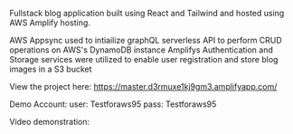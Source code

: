 Fullstack blog application built using React and Tailwind and hosted using AWS Amplify hosting.

AWS Appsync used to intiailize graphQL serverless API to perform CRUD operations on AWS's DynamoDB instance
Amplifys Authentication and Storage services were utilized to enable user registration and store blog images in a S3 bucket

View the project here: https://master.d3rmuxe1kj9gm3.amplifyapp.com/

Demo Account:
user: Testforaws95
pass: Testforaws95

Video demonstration:
